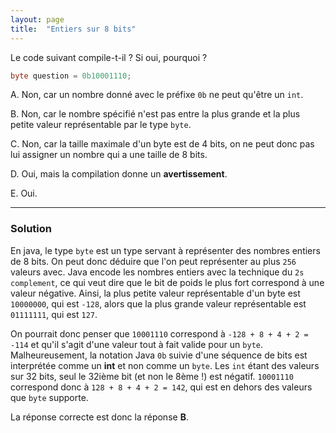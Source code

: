 ```yaml
---
layout: page
title:  "Entiers sur 8 bits"
---
```


Le code suivant compile-t-il ? Si oui, pourquoi ?
```java
byte question = 0b10001110;
```

A. Non, car un nombre donné avec le préfixe `0b` ne peut qu'être un `int`.

B. Non, car le nombre spécifié n'est pas entre la plus grande et la plus petite valeur représentable par le type `byte`.

C. Non, car la taille maximale d'un byte est de 4 bits, on ne peut donc pas lui assigner un nombre qui a une taille de 8 bits.

D. Oui, mais la compilation donne un **avertissement**.

E. Oui.

***

### Solution

En java, le type `byte` est un type servant à représenter des nombres entiers de 8 bits. On peut donc déduire que l'on peut représenter au plus `256` valeurs avec. Java encode les nombres entiers avec la technique du `2s complement`, ce qui veut dire que le bit de poids le plus fort correspond à une valeur négative. Ainsi, la plus petite valeur représentable d'un byte est `10000000`, qui est `-128`, alors que la plus grande valeur représentable est `01111111`, qui est `127`.

On pourrait donc penser que `10001110` correspond à `-128 + 8 + 4 + 2 = -114` et qu'il s'agit d'une valeur tout à fait valide pour un `byte`. Malheureusement, la notation Java `0b` suivie d'une séquence de bits est interprétée comme un **int** et non comme un `byte`. Les `int` étant des valeurs sur 32 bits, seul le 32ième bit (et non le 8ème !) est négatif. `10001110` correspond donc à `128 + 8 + 4 + 2 = 142`, qui est en dehors des valeurs que `byte` supporte.

La réponse correcte est donc la réponse **B**.